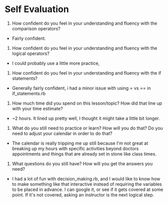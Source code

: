 # Self Evaluation

1. How confident do you feel in your understanding and fluency with the comparison operators?
  * Fairly confident.
1. How confident do you feel in your understanding and fluency with the logical operators?
  * I could probably use a little more practice,
1. How confident do you feel in your understanding and fluency with the if statements?
  * Generally fairly confident, i had a minor issue with using = vs == in if_statements.rb
1. How much time did you spend on this lesson/topic? How did that line up with your time estimate?
  * ~2 hours. It lined up pretty well, I thought it might take a little bit longer.
1. What do you still need to practice or learn? How will you do that? Do you need to adjust your calendar in order to do that?
  * The calendar is really tripping me up still because I'm not great at breaking up my hours with specific activities beyond doctors appointments and things that are already set in stone like class times.
1. What questions do you still have? How will you get the answers you need?
  * I had a lot of fun with decision_making.rb, and I would like to know how to make something like that interactive instead of requiring the variables to be placed in advance. I can google it, or see if it gets covered at some point. If it's not covered, asking an instructor is the next logical step.
